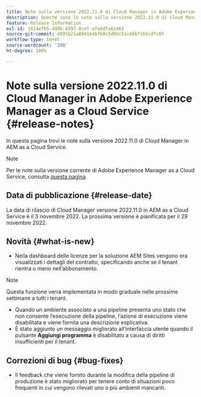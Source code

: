 ```yaml
---
title: Note sulla versione 2022.11.0 di Cloud Manager in Adobe Experience Manager as a Cloud Service
description: Queste sono le note sulla versione 2022.11.0 di Cloud Manager in AEM as a Cloud Service.
feature: Release Information
exl-id: 1014efb5-dddb-4997-8cef-afe6dfa61462
source-git-commit: d895b21a804164bfb0c5d9dc51c66bf1b5cdfc0f
workflow-type: tm+mt
source-wordcount: '208'
ht-degree: 100%

---
```


# Note sulla versione 2022.11.0 di Cloud Manager in Adobe Experience Manager as a Cloud Service {#release-notes}

In questa pagina trovi le note sulla versione 2022.11.0 di Cloud Manager in AEM as a Cloud Service.

>[!NOTE]
>
>Per le note sulla versione corrente di Adobe Experience Manager as a Cloud Service, consulta [questa pagina](/help/release-notes/release-notes-cloud/release-notes-current.md).

## Data di pubblicazione {#release-date}

La data di rilascio di Cloud Manager versione 2022.11.0 in AEM as a Cloud Service è il 3 novembre 2022. La prossima versione è pianificata per il 29 novembre 2022.

## Novità {#what-is-new}

* Nella dashboard delle licenze per la soluzione AEM Sites vengono ora visualizzati i dettagli del contratto, specificando anche se il tenant rientra o meno nell’abbonamento.

>[!NOTE]
>
> Questa funzione verrà implementata in modo graduale nelle prossime settimane a tutti i tenant.

* Quando un ambiente associato a una pipeline presenta uno stato che non consente l’esecuzione della pipeline, l’azione di esecuzione viene disabilitata e viene fornita una descrizione esplicativa.
* È stato aggiunto un messaggio migliorato all’interfaccia utente quando il pulsante **Aggiungi programma** è disabilitato a causa di diritti insufficienti per il tenant.

## Correzioni di bug {#bug-fixes}

* Il feedback che viene fornito durante la modifica della pipeline di produzione è stato migliorato per tenere conto di situazioni poco frequenti in cui vengono rilevati uno o più ambienti mancanti.
